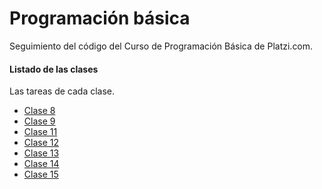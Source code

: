 # Programación básica
Seguimiento del código del Curso de Programación Básica de Platzi.com.

#### Listado de las clases
Las tareas de cada clase.
- [Clase 8](https://germanfica.github.io/PB/clase_8/index.html "Clase 8")
- [Clase 9](https://germanfica.github.io/PB/clase_9/index.html "Clase 9")
- [Clase 11](https://germanfica.github.io/PB/clase_11/index.html "Clase 11")
- [Clase 12](https://germanfica.github.io/PB/clase_12/index.html "Clase 12")
- [Clase 13](https://germanfica.github.io/PB/clase_13/index.html "Clase 13")
- [Clase 14](https://germanfica.github.io/PB/clase_14/index.html "Clase 14")
- [Clase 15](https://germanfica.github.io/PB/clase_15/index.html "Clase 15")
